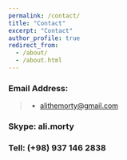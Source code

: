 ```yaml
---
permalink: /contact/
title: "Contact"
excerpt: "Contact"
author_profile: true
redirect_from: 
  - /about/
  - /about.html
---
```

### Email Address:

> * alithemorty@gmail.com <br>

### Skype: ali.morty <br>


### Tell: (+98) 937 146 2838 <br>






